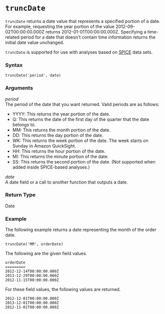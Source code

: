 # `truncDate`<a name="truncDate-function"></a>

`truncDate` returns a date value that represents a specified portion of a date\. For example, requesting the year portion of the value 2012\-09\-02T00:00:00\.000Z returns 2012\-01\-01T00:00:00\.000Z\. Specifying a time\-related period for a date that doesn't contain time information returns the initial date value unchanged\.

`truncDate` is supported for use with analyses based on [SPICE](welcome.md#spice) data sets\.

### Syntax<a name="truncDate-function-syntax"></a>

```
truncDate('period', date)
```

### Arguments<a name="truncDate-function-arguments"></a>

 *period*   
The period of the date that you want returned\. Valid periods are as follows:  
+ YYYY: This returns the year portion of the date\.
+ Q: This returns the date of the first day of the quarter that the date belongs to\. 
+ MM: This returns the month portion of the date\.
+ DD: This returns the day portion of the date\.
+ WK: This returns the week portion of the date\. The week starts on Sunday in Amazon QuickSight\.
+ HH: This returns the hour portion of the date\.
+ MI: This returns the minute portion of the date\.
+ SS: This returns the second portion of the date\. \(Not supported when added inside SPICE\-based analyses\.\)

 *date*   
A date field or a call to another function that outputs a date\.

### Return Type<a name="truncDate-function-return-type"></a>

Date

### Example<a name="truncDate-function-example"></a>

The following example returns a date representing the month of the order date\.

```
truncDate('MM', orderDate)
```

The following are the given field values\.

```
orderDate      
=========
2012-12-14T00:00:00.000Z  
2013-12-29T00:00:00.000Z
2012-11-15T00:00:00.000Z
```

For these field values, the following values are returned\.

```
2012-12-01T00:00:00.000Z
2013-12-01T00:00:00.000Z
2012-11-01T00:00:00.000Z
```